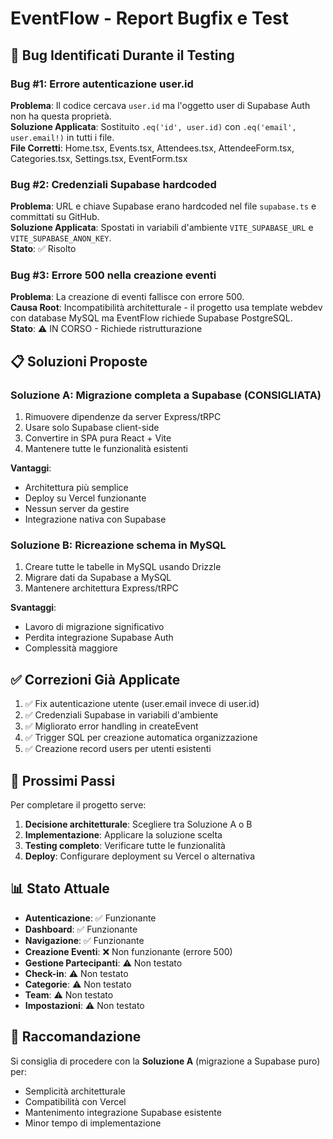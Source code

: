# EventFlow - Report Bugfix e Test

## 🐛 Bug Identificati Durante il Testing

### Bug #1: Errore autenticazione user.id
**Problema**: Il codice cercava `user.id` ma l'oggetto user di Supabase Auth non ha questa proprietà.  
**Soluzione Applicata**: Sostituito `.eq('id', user.id)` con `.eq('email', user.email!)` in tutti i file.  
**File Corretti**: Home.tsx, Events.tsx, Attendees.tsx, AttendeeForm.tsx, Categories.tsx, Settings.tsx, EventForm.tsx

### Bug #2: Credenziali Supabase hardcoded
**Problema**: URL e chiave Supabase erano hardcoded nel file `supabase.ts` e committati su GitHub.  
**Soluzione Applicata**: Spostati in variabili d'ambiente `VITE_SUPABASE_URL` e `VITE_SUPABASE_ANON_KEY`.  
**Stato**: ✅ Risolto

### Bug #3: Errore 500 nella creazione eventi
**Problema**: La creazione di eventi fallisce con errore 500.  
**Causa Root**: Incompatibilità architetturale - il progetto usa template webdev con database MySQL ma EventFlow richiede Supabase PostgreSQL.  
**Stato**: ⚠️ IN CORSO - Richiede ristrutturazione

## 📋 Soluzioni Proposte

### Soluzione A: Migrazione completa a Supabase (CONSIGLIATA)
1. Rimuovere dipendenze da server Express/tRPC
2. Usare solo Supabase client-side
3. Convertire in SPA pura React + Vite
4. Mantenere tutte le funzionalità esistenti

**Vantaggi**:
- Architettura più semplice
- Deploy su Vercel funzionante
- Nessun server da gestire
- Integrazione nativa con Supabase

### Soluzione B: Ricreazione schema in MySQL
1. Creare tutte le tabelle in MySQL usando Drizzle
2. Migrare dati da Supabase a MySQL
3. Mantenere architettura Express/tRPC

**Svantaggi**:
- Lavoro di migrazione significativo
- Perdita integrazione Supabase Auth
- Complessità maggiore

## ✅ Correzioni Già Applicate

1. ✅ Fix autenticazione utente (user.email invece di user.id)
2. ✅ Credenziali Supabase in variabili d'ambiente
3. ✅ Migliorato error handling in createEvent
4. ✅ Trigger SQL per creazione automatica organizzazione
5. ✅ Creazione record users per utenti esistenti

## 🔄 Prossimi Passi

Per completare il progetto serve:

1. **Decisione architetturale**: Scegliere tra Soluzione A o B
2. **Implementazione**: Applicare la soluzione scelta
3. **Testing completo**: Verificare tutte le funzionalità
4. **Deploy**: Configurare deployment su Vercel o alternativa

## 📊 Stato Attuale

- **Autenticazione**: ✅ Funzionante
- **Dashboard**: ✅ Funzionante
- **Navigazione**: ✅ Funzionante
- **Creazione Eventi**: ❌ Non funzionante (errore 500)
- **Gestione Partecipanti**: ⚠️ Non testato
- **Check-in**: ⚠️ Non testato
- **Categorie**: ⚠️ Non testato
- **Team**: ⚠️ Non testato
- **Impostazioni**: ⚠️ Non testato

## 🎯 Raccomandazione

Si consiglia di procedere con la **Soluzione A** (migrazione a Supabase puro) per:
- Semplicità architetturale
- Compatibilità con Vercel
- Mantenimento integrazione Supabase esistente
- Minor tempo di implementazione

